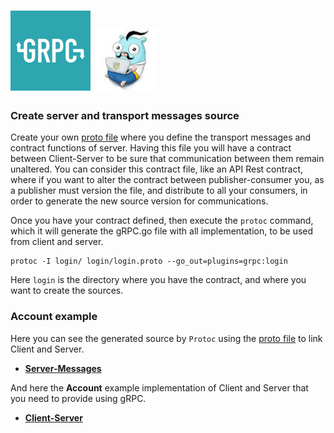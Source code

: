 # ![My image](../../../../../img/grpc.png)  ![My image](../../../../../img/goGRPC.jpg)    

### Create server and transport messages source

Create your own [proto file](login/login.proto) where you define the transport messages and contract functions of server.
Having this file you will have a contract between Client-Server to be sure that communication between them remain unaltered.
You can consider this contract file, like an API Rest contract, where if you want to alter the contract between publisher-consumer you, as a publisher must version the file,
and distribute to all your consumers, in order to generate the new source version for communications.

Once you have your contract defined, then execute the `protoc` command, which it will generate the gRPC.go file with all implementation, to be used from client and server.

```
protoc -I login/ login/login.proto --go_out=plugins=grpc:login

```

Here `login` is the directory where you have the contract, and where you want to create the sources.

### Account example

Here you can see the generated source by `Protoc` using the [proto file](login/login.proto) to link Client and Server.

* **[Server-Messages](login/login.pb.go)**

And here the **Account** example implementation of Client and Server that you need to provide using gRPC.

* **[Client-Server](login/ClientServerGRPC_test.go)**